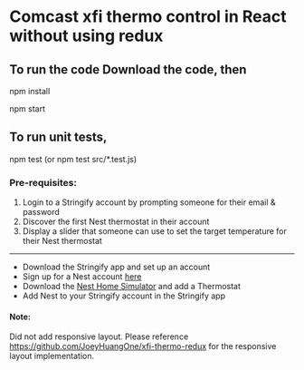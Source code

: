 # Comcast xfi thermo control in React without using redux

## To run the code Download the code, then

npm install

npm start

## To run unit tests,

npm test (or npm test src/*.test.js)


### Pre-requisites:

1. Login to a Stringify account by prompting someone for their email & password
2. Discover the first Nest thermostat in their account
3. Display a slider that someone can use to set the target temperature for their Nest thermostat

---


* Download the Stringify app and set up an account
* Sign up for a Nest account [here](https://home.nest.com/)
* Download the [Nest Home Simulator](https://developers.nest.com/documentation/cloud/home-simulator) and add a Thermostat
* Add Nest to your Stringify account in the Stringify app


#### Note:
Did not add responsive layout. Please reference https://github.com/JoeyHuangOne/xfi-thermo-redux for the responsive layout implementation.
